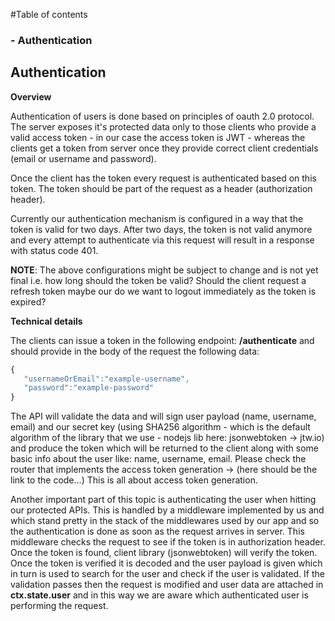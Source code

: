 #Table of contents
###  - Authentication

## Authentication
**Overview**

Authentication of users is done based on principles of oauth 2.0 protocol. The server 
exposes it's protected data only to those clients who provide a valid access token - in 
our case the access token is JWT - whereas the clients get a token from server once 
they provide correct client credentials (email or username and password). 

Once the client has the token every request is authenticated based on this token. 
The token should be part of the request as a header (authorization header).

Currently our authentication mechanism is configured in a way that the token is valid 
for two days. After two days, the token is not valid anymore and every attempt to 
authenticate via this request will result in a response with status code 401. 

**NOTE**: The above configurations might be subject to change and is not yet final i.e. how long 
should the token be valid? Should the client request a refresh token maybe our do we 
want to logout immediately as the token is expired? 

**Technical details**

The clients can issue a token in the following endpoint: **/authenticate** and should 
provide in the body of the request the following data: 
 ```javascript
{
    "usernameOrEmail":"example-username",
    "password":"example-password"
}
```
The API will validate the data and will sign user payload 
(name, username, email) and our secret key (using SHA256 algorithm - which is the
default algorithm of the library that we use - nodejs lib here: jsonwebtoken -> jtw.io) and produce the token which will be returned to the client
along with some basic info about the user like: name, username, email. Please check the 
router that implements the access token generation -> (here should be the link to the code...)
This is all about access token generation.

Another important part of this topic is authenticating the user when hitting our protected APIs. This is handled by a 
middleware implemented by us and which stand pretty in the stack of the middlewares used by our app and so the authentication is 
done as soon as the request arrives in server. This middleware checks the request to see if the token is in authorization 
header. Once the token is found, client library (jsonwebtoken) will verify the token. Once the token is verified it is 
decoded and the user payload is given which in turn is used to search for the user and check if the user is validated. 
If the validation passes then the request is modified and user data are attached in **ctx.state.user** and in this way
we are aware which authenticated user is performing the request.